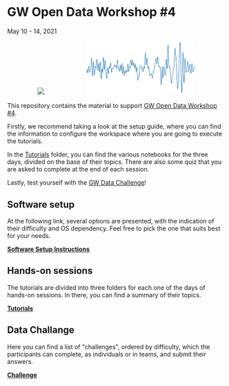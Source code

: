 # GW Open Data Workshop #4
May 10 - 14, 2021
<p align="middle">
  <img src="https://indico.in2p3.fr/event/18313/logo-786578160.png" width="150" />
  &nbsp; &nbsp; &nbsp; &nbsp;  &nbsp; &nbsp; &nbsp; &nbsp;  &nbsp; &nbsp; &nbsp; &nbsp;
  <img src="share/odw-2021-td.png" width="250" /> 
</p>

This repository contains the material to support [GW Open Data Workshop #4](https://www.gw-openscience.org/static/workshop4/).

Firstly, we recommend taking a look at the setup guide, where you can find the information to configure the workspace where you are going to execute the tutorials.

In the [Tutorials](./Tutorials/) folder, you can find the various notebooks for the three days, divided on the base of their topics. There are also some quiz that you are asked to complete at the end of each session.

Lastly, test yourself with the [GW Data Challenge](./Challenge/)!

## Software setup

At the following link, several options are presented, with the indication of their difficulty and OS dependency. Feel free to pick the one that suits best for your needs.

**[Software Setup Instructions](./setup.md)**

## Hands-on sessions

The tutorials are divided into three folders for each one of the days of hands-on sessions. In there, you can find a summary of their topics. 

**[Tutorials](./Tutorials/)**


## Data Challange

Here you can find a list of "challenges", ordered by difficulty, which the participants can complete, as individuals or in teams, and submit their answers. 

**[Challenge](./Challenge/)**
